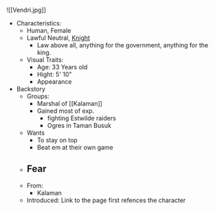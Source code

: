 ![[Vendri.jpg]]
- Characteristics:
	- Human, Female
	- Lawful Neutral, [Knight](https://www.dndbeyond.com/monsters/16938-knight) 
		- Law above all, anything for the government, anything for the king. 
	- Visual Traits:
		- Age: 33 Years old
		- Hight: 5' 10"
		- Appearance
- Backstory
	- Groups:
		- Marshal of [[Kalaman]] 
		- Gained most of exp.
			- fighting Estwilde raiders
			- Ogres in Taman Busuk
	- Wants
		- To stay on top
		- Beat em at their own game
	- Fear
		- 
	- From:
		- Kalaman
	- Introduced: Link to the page first refences the character
